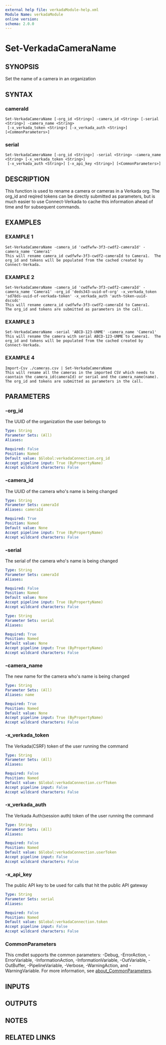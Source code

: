 ```yaml
---
external help file: verkadaModule-help.xml
Module Name: verkadaModule
online version:
schema: 2.0.0
---
```


# Set-VerkadaCameraName

## SYNOPSIS
Set the name of a camera in an organization

## SYNTAX

### cameraId
```
Set-VerkadaCameraName [-org_id <String>] -camera_id <String> [-serial <String>] -camera_name <String>
 [-x_verkada_token <String>] [-x_verkada_auth <String>] [<CommonParameters>]
```

### serial
```
Set-VerkadaCameraName [-org_id <String>] -serial <String> -camera_name <String> [-x_verkada_token <String>]
 [-x_verkada_auth <String>] [-x_api_key <String>] [<CommonParameters>]
```

## DESCRIPTION
This function is used to rename a camera or cameras in a Verkada org.
The org_id and reqired tokens can be directly submitted as parameters, but is much easier to use Connect-Verkada to cache this information ahead of time and for subsequent commands.

## EXAMPLES

### EXAMPLE 1
```
Set-VerkadaCameraName -camera_id 'cwdfwfw-3f3-cwdf2-cameraId' -camera_name 'Camera1'
This will rename camera_id cwdfwfw-3f3-cwdf2-cameraId to Camera1.  The org_id and tokens will be populated from the cached created by Connect-Verkada.
```

### EXAMPLE 2
```
Set-VerkadaCameraName -camera_id 'cwdfwfw-3f3-cwdf2-cameraId' -camera_name 'Camera1' -org_id 'deds343-uuid-of-org' -x_verkada_token 'sd78ds-uuid-of-verkada-token' -x_verkada_auth 'auth-token-uuid-dscsdc'
This will rename camera_id cwdfwfw-3f3-cwdf2-cameraId to Camera1.   The org_id and tokens are submitted as parameters in the call.
```

### EXAMPLE 3
```
Set-VerkadaCameraName -serial 'ABCD-123-UNME' -camera_name 'Camera1'
This will rename the camera with serial ABCD-123-UNME to Camera1.  The org_id and tokens will be populated from the cached created by Connect-Verkada.
```

### EXAMPLE 4
```
Import-Csv ./cameras.csv | Set-VerkadaCameraName  
This will rename all the cameras in the imported CSV which needs to caontain the camera_id(cameraId) or serial and the camera_name(name).  The org_id and tokens are submitted as parameters in the call.
```

## PARAMETERS

### -org_id
The UUID of the organization the user belongs to

```yaml
Type: String
Parameter Sets: (All)
Aliases:

Required: False
Position: Named
Default value: $Global:verkadaConnection.org_id
Accept pipeline input: True (ByPropertyName)
Accept wildcard characters: False
```

### -camera_id
The UUID of the camera who's name is being changed

```yaml
Type: String
Parameter Sets: cameraId
Aliases: cameraId

Required: True
Position: Named
Default value: None
Accept pipeline input: True (ByPropertyName)
Accept wildcard characters: False
```

### -serial
The serial of the camera who's name is being changed

```yaml
Type: String
Parameter Sets: cameraId
Aliases:

Required: False
Position: Named
Default value: None
Accept pipeline input: True (ByPropertyName)
Accept wildcard characters: False
```

```yaml
Type: String
Parameter Sets: serial
Aliases:

Required: True
Position: Named
Default value: None
Accept pipeline input: True (ByPropertyName)
Accept wildcard characters: False
```

### -camera_name
The new name for the camera who's name is being changed

```yaml
Type: String
Parameter Sets: (All)
Aliases: name

Required: True
Position: Named
Default value: None
Accept pipeline input: True (ByPropertyName)
Accept wildcard characters: False
```

### -x_verkada_token
The Verkada(CSRF) token of the user running the command

```yaml
Type: String
Parameter Sets: (All)
Aliases:

Required: False
Position: Named
Default value: $Global:verkadaConnection.csrfToken
Accept pipeline input: False
Accept wildcard characters: False
```

### -x_verkada_auth
The Verkada Auth(session auth) token of the user running the command

```yaml
Type: String
Parameter Sets: (All)
Aliases:

Required: False
Position: Named
Default value: $Global:verkadaConnection.userToken
Accept pipeline input: False
Accept wildcard characters: False
```

### -x_api_key
The public API key to be used for calls that hit the public API gateway

```yaml
Type: String
Parameter Sets: serial
Aliases:

Required: False
Position: Named
Default value: $Global:verkadaConnection.token
Accept pipeline input: False
Accept wildcard characters: False
```

### CommonParameters
This cmdlet supports the common parameters: -Debug, -ErrorAction, -ErrorVariable, -InformationAction, -InformationVariable, -OutVariable, -OutBuffer, -PipelineVariable, -Verbose, -WarningAction, and -WarningVariable. For more information, see [about_CommonParameters](http://go.microsoft.com/fwlink/?LinkID=113216).

## INPUTS

## OUTPUTS

## NOTES

## RELATED LINKS
